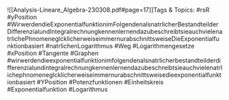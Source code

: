 
![[Analysis-Lineare_Algebra-230308.pdf#page=17]]Tags & Topics:
   #rsR
   #yPosition
   #WirwerdendieExponentialfunktionimFolgendenalsnatrlicherBestandteilderDifferenzialundIntegralrechnungkennenlernendazubeschreibtsieauchvielenatrlichePhnomeneglcklicherweiseimmernurabschnittsweiseDieExponentialfunktionbasiert
   #natrlichenLogarithmus
   #Weg
   #Logarithmengesetze
   #xPosition
   #Tangente
   #Graphen
   #wirwerdendieexponentialfunktionimfolgendenalsnatrlicherbestandteilderdifferenzialundintegralrechnungkennenlernendazubeschreibtsieauchvielenatrlichephnomeneglcklicherweiseimmernurabschnittsweisedieexponentialfunktionbasiert
   #YPosition
   #Potenzfunktionen
   #Einheitskreis
   #Exponentialfunktion
   #Logarithmus
